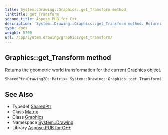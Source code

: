 ```yaml
---
title: System::Drawing::Graphics::get_Transform method
linktitle: get_Transform
second_title: Aspose.PUB for C++
description: 'System::Drawing::Graphics::get_Transform method. Returns the geometric world transformation for the current Graphics object in C++.'
type: docs
weight: 5700
url: /cpp/system.drawing/graphics/get_transform/
---
```

## Graphics::get_Transform method


Returns the geometric world transformation for the current [Graphics](../) object.

```cpp
SharedPtr<Drawing2D::Matrix> System::Drawing::Graphics::get_Transform()
```

## See Also

* Typedef [SharedPtr](../../../system/sharedptr/)
* Class [Matrix](../../../system.drawing.drawing2d/matrix/)
* Class [Graphics](../)
* Namespace [System::Drawing](../../)
* Library [Aspose.PUB for C++](../../../)
